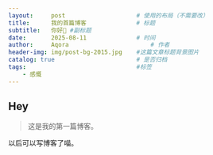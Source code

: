 ```yaml
---
layout:     post   				    # 使用的布局（不需要改）
title:      我的首篇博客 				# 标题 
subtitle:   你好👋 #副标题
date:       2025-08-11 				# 时间
author:     Aqora 						# 作者
header-img: img/post-bg-2015.jpg 	#这篇文章标题背景图片
catalog: true 						# 是否归档
tags:								#标签
    - 感慨
---
```


## Hey
>这是我的第一篇博客。

以后可以写博客了喵。
